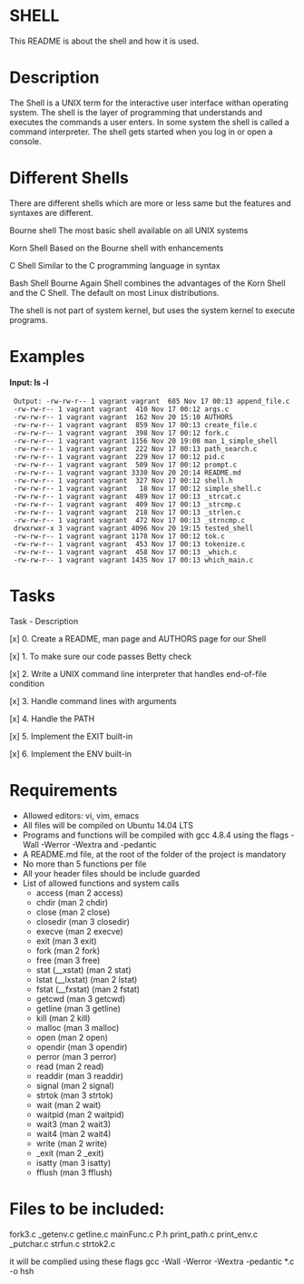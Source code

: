 # SHELL 
This README is about the shell and how it is used.




# Description
The Shell is a UNIX term for the interactive user interface withan operating system. The shell is the layer of programming that understands and executes the commands a user enters. In some system the shell is called a command interpreter. 
The shell gets started when you log in or open a console.

# Different Shells

There are different shells which are more or less same but the features and syntaxes are different.

Bourne shell The most basic shell available on all UNIX systems

Korn Shell Based on the Bourne shell with enhancements

C Shell Similar to the C programming language in syntax

Bash Shell Bourne Again Shell combines the advantages of the Korn Shell and the C Shell. The default on most Linux distributions.


The shell is not part of system kernel, but uses the system kernel to execute programs.



# Examples

#### Input: ls -l  
     Output: -rw-rw-r-- 1 vagrant vagrant  685 Nov 17 00:13 append_file.c
     -rw-rw-r-- 1 vagrant vagrant  410 Nov 17 00:12 args.c
     -rw-rw-r-- 1 vagrant vagrant  162 Nov 20 15:10 AUTHORS
     -rw-rw-r-- 1 vagrant vagrant  859 Nov 17 00:13 create_file.c
     -rw-rw-r-- 1 vagrant vagrant  398 Nov 17 00:12 fork.c
     -rw-rw-r-- 1 vagrant vagrant 1156 Nov 20 19:08 man_1_simple_shell
     -rw-rw-r-- 1 vagrant vagrant  222 Nov 17 00:13 path_search.c
     -rw-rw-r-- 1 vagrant vagrant  229 Nov 17 00:12 pid.c
     -rw-rw-r-- 1 vagrant vagrant  509 Nov 17 00:12 prompt.c
     -rw-rw-r-- 1 vagrant vagrant 3330 Nov 20 20:14 README.md	
     -rw-rw-r-- 1 vagrant vagrant  327 Nov 17 00:12 shell.h
     -rw-rw-r-- 1 vagrant vagrant   18 Nov 17 00:12 simple_shell.c
     -rw-rw-r-- 1 vagrant vagrant  489 Nov 17 00:13 _strcat.c
     -rw-rw-r-- 1 vagrant vagrant  409 Nov 17 00:13 _strcmp.c
     -rw-rw-r-- 1 vagrant vagrant  218 Nov 17 00:13 _strlen.c
     -rw-rw-r-- 1 vagrant vagrant  472 Nov 17 00:13 _strncmp.c
     drwxrwxr-x 3 vagrant vagrant 4096 Nov 20 19:15 tested_shell
     -rw-rw-r-- 1 vagrant vagrant 1178 Nov 17 00:12 tok.c
     -rw-rw-r-- 1 vagrant vagrant  453 Nov 17 00:13 tokenize.c
     -rw-rw-r-- 1 vagrant vagrant  458 Nov 17 00:13 _which.c
     -rw-rw-r-- 1 vagrant vagrant 1435 Nov 17 00:13 which_main.c


# Tasks
Task - Description

[x] 0. Create a README, man page and AUTHORS page for our Shell

[x] 1. To make sure our code passes Betty check 

[x] 2. Write a UNIX command line interpreter that handles end-of-file condition 

[x] 3. Handle command lines with arguments 

[x] 4. Handle the PATH

[x] 5. Implement the EXIT built-in

[x] 6. Implement the ENV built-in


# Requirements
* Allowed editors: vi, vim, emacs
* All files will be compiled on Ubuntu 14.04 LTS
* Programs and functions will be compiled with gcc 4.8.4 using the flags -Wall -Werror -Wextra and -pedantic
* A README.md file, at the root of the folder of the project is mandatory
* No more than 5 functions per file
* All your header files should be include guarded
* List of allowed functions and system calls
  * access (man 2 access)
  * chdir (man 2 chdir)
  * close (man 2 close)
  * closedir (man 3 closedir)
  * execve (man 2 execve)
  * exit (man 3 exit)
  * fork (man 2 fork)
  * free (man 3 free)
  * stat (__xstat) (man 2 stat)
  * lstat (__lxstat) (man 2 lstat)
  * fstat (__fxstat) (man 2 fstat)
  * getcwd (man 3 getcwd)
  * getline (man 3 getline)
  * kill (man 2 kill)
  * malloc (man 3 malloc)
  * open (man 2 open)
  * opendir (man 3 opendir)
  * perror (man 3 perror)
  * read (man 2 read)
  * readdir (man 3 readdir)
  * signal (man 2 signal)
  * strtok (man 3 strtok)
  * wait (man 2 wait)
  * waitpid (man 2 waitpid)
  * wait3 (man 2 wait3)
  * wait4 (man 2 wait4)
  * write (man 2 write)
  * _exit (man 2 _exit)
  * isatty (man 3 isatty)
  * fflush (man 3 fflush)

# Files to be included:

fork3.c
_getenv.c
getline.c
mainFunc.c
P.h
print_path.c
print_env.c
_putchar.c
strfun.c
strtok2.c

it will be complied using these flags
gcc -Wall -Werror -Wextra -pedantic *.c -o hsh